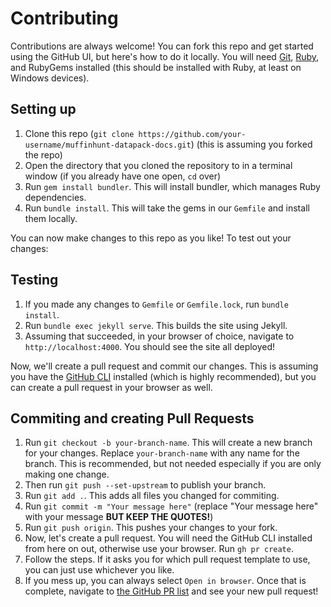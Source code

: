 # Contributing

Contributions are always welcome! You can fork this repo and get started using the GitHub UI, but here's how to do it locally. You will need [Git](https://git-scm.com/downloads), [Ruby](https://www.ruby-lang.org/en/), and RubyGems installed (this should be installed with Ruby, at least on Windows devices).

## Setting up

1. Clone this repo (`git clone https://github.com/your-username/muffinhunt-datapack-docs.git`) (this is assuming you forked the repo)
2. Open the directory that you cloned the repository to in a terminal window (if you already have one open, `cd` over)
3. Run `gem install bundler`. This will install bundler, which manages Ruby dependencies.
4. Run `bundle install`. This will take the gems in our `Gemfile` and install them locally.

You can now make changes to this repo as you like! To test out your changes:

## Testing

1. If you made any changes to `Gemfile` or `Gemfile.lock`, run `bundle install`.
2. Run `bundle exec jekyll serve`. This builds the site using Jekyll.
3. Assuming that succeeded, in your browser of choice, navigate to `http://localhost:4000`. You should see the site all deployed!

Now, we'll create a pull request and commit our changes. This is assuming you have the [GitHub CLI](https://cli.github.com/) installed (which is highly recommended), but you can create a pull request in your browser as well.

## Commiting and creating Pull Requests

1. Run `git checkout -b your-branch-name`. This will create a new branch for your changes. Replace `your-branch-name` with any name for the branch. This is recommended, but not needed especially if you are only making one change.
2. Then run `git push --set-upstream` to publish your branch.
3. Run `git add .`. This adds all files you changed for commiting.
4. Run `git commit -m "Your message here"` (replace "Your message here" with your message **BUT KEEP THE QUOTES!**)
5. Run `git push origin`. This pushes your changes to your fork.
6. Now, let's create a pull request. You will need the GitHub CLI installed from here on out, otherwise use your browser. Run `gh pr create`.
7. Follow the steps. If it asks you for which pull request template to use, you can just use whichever you like.
8. If you mess up, you can always select `Open in browser`. Once that is complete, navigate to [the GitHub PR list](https://github.com/osfanmuffin/muffinhunt-datapack-docs/pulls) and see your new pull request!
